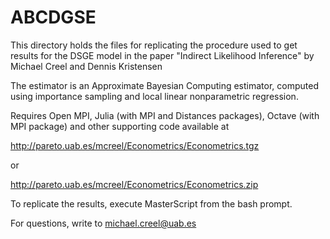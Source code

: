 # ABCDGSE
This directory holds the files for replicating the procedure used
to get results for the DSGE model in the paper "Indirect Likelihood
Inference" by Michael Creel and Dennis Kristensen

The estimator is an Approximate Bayesian Computing estimator,
computed using importance sampling and local linear nonparametric
regression. 

Requires Open MPI, Julia (with MPI and Distances packages), Octave (with MPI
package) and other supporting code available at

http://pareto.uab.es/mcreel/Econometrics/Econometrics.tgz

or

http://pareto.uab.es/mcreel/Econometrics/Econometrics.zip

To replicate the results, execute MasterScript from the bash prompt.

For questions, write to michael.creel@uab.es
